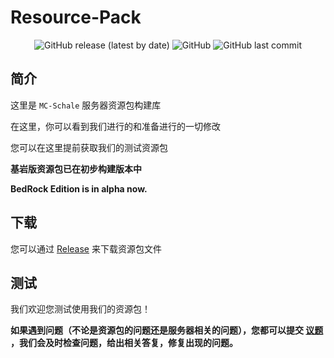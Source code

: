 # Resource-Pack

<div align="center">
 <img alt="GitHub release (latest by date)" src="https://img.shields.io/github/v/release/MC-Schale/Resource-pack?style=for-the-badge"> 
 <img alt="GitHub" src="https://img.shields.io/github/license/MC-Schale/Resource-pack?style=for-the-badge"> 
 <img alt="GitHub last commit" src="https://img.shields.io/github/last-commit/MC-Schale/Resource-pack?style=for-the-badge"> 
</div>

## 简介

这里是 `MC-Schale` 服务器资源包构建库

在这里，你可以看到我们进行的和准备进行的一切修改

您可以在这里提前获取我们的测试资源包

**基岩版资源包已在初步构建版本中**

**BedRock Edition is in alpha now.**

## 下载

您可以通过 [Release](https://github.com/MC-Schale/Resource-pack/releases) 来下载资源包文件

## 测试

我们欢迎您测试使用我们的资源包！

**如果遇到问题（不论是资源包的问题还是服务器相关的问题），您都可以提交 [议题](https://github.com/MC-Schale/Resource-pack/issues) ，我们会及时检查问题，给出相关答复，修复出现的问题。**
